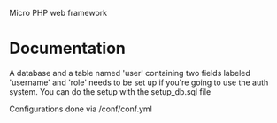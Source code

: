 Micro PHP web framework

Documentation
=============

A database and a table named 'user' containing two fields labeled
'username' and 'role' needs to be set up if you're going to use
the auth system. You can do the setup with the setup_db.sql file

Configurations done via /conf/conf.yml
